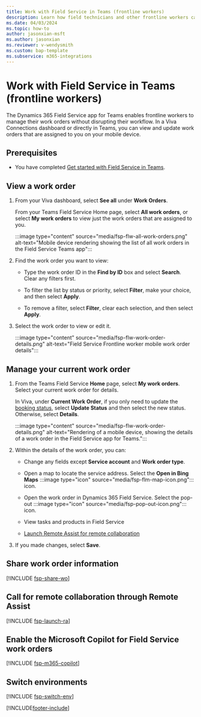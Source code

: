 ```yaml
---
title: Work with Field Service in Teams (frontline workers)
description: Learn how field technicians and other frontline workers can use the Dynamics 365 Field Service Teams app to view and update work orders in Teams on their mobile devices.
ms.date: 04/03/2024
ms.topic: how-to
author: jasonxian-msft
ms.author: jasonxian
ms.reviewer: v-wendysmith
ms.custom: bap-template
ms.subservice: m365-integrations
---
```


# Work with Field Service in Teams (frontline workers)

The Dynamics 365 Field Service app for Teams enables frontline workers to manage their work orders without disrupting their workflow. In a Viva Connections dashboard or directly in Teams, you can view and update work orders that are assigned to you on your mobile device.

## Prerequisites

- You have completed [Get started with Field Service in Teams](flw-teams-worker-get-started.md).

## View a work order

1. From your Viva dashboard, select **See all** under **Work Orders**.

   From your Teams Field Service Home page, select **All work orders**, or select **My work orders** to view just the work orders that are assigned to you.

   :::image type="content" source="media/fsp-flw-all-work-orders.png" alt-text="Mobile device rendering showing the list of all work orders in the Field Service Teams app":::

1. Find the work order you want to view:

   - Type the work order ID in the **Find by ID** box and select **Search**. Clear any filters first.

   - To filter the list by status or priority, select **Filter**, make your choice, and then select **Apply**.

   - To remove a filter, select **Filter**, clear each selection, and then select **Apply**.

1. Select the work order to view or edit it.

   :::image type="content" source="media/fsp-flw-work-order-details.png" alt-text="Field Service Frontline worker mobile work order details":::

## Manage your current work order

1. From the Teams Field Service **Home** page, select **My work orders**. Select your current work order for details.

   In Viva, under **Current Work Order**, if you only need to update the [booking status](work-order-status-booking-status.md), select **Update Status** and then select the new status. Otherwise, select **Details**.

   :::image type="content" source="media/fsp-flw-work-order-details.png" alt-text="Rendering of a mobile device, showing the details of a work order in the Field Service app for Teams.":::

1. Within the details of the work order, you can:

   - Change any fields except **Service account** and **Work order type**.

   - Open a map to locate the service address. Select the **Open in Bing Maps** :::image type="icon" source="media/fsp-flm-map-icon.png"::: icon.

   - Open the work order in Dynamics 365 Field Service. Select the pop-out :::image type="icon" source="media/fsp-pop-out-icon.png"::: icon.

   - View tasks and products in Field Service

   - [Launch Remote Assist for remote collaboration](#call-for-remote-collaboration-through-remote-assist)

1. If you made changes, select **Save**.

## Share work order information

[!INCLUDE [fsp-share-wo](../includes/fsp-share-wo.md)]

## Call for remote collaboration through Remote Assist

[!INCLUDE [fsp-launch-ra](../includes/fsp-launch-ra.md)]

## Enable the Microsoft Copilot for Field Service work orders

[!INCLUDE [fsp-m365-copilot](../includes/fsp-m365-copilot.md)]

## Switch environments

[!INCLUDE [fsp-switch-env](../includes/fsp-switch-env.md)]


[!INCLUDE[footer-include](../includes/footer-banner.md)]
